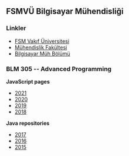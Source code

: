 ## FSMVÜ Bilgisayar Mühendisliği

### Linkler

* [FSM Vakıf Üniversitesi](https://www.fsm.edu.tr/)
* [Mühendislik  Fakültesi](https://mf.fsm.edu.tr/)
* [Bilgisayar Müh  Bölümü](https://bm.fsm.edu.tr/)

### BLM 305 -- Advanced Programming

<b>JavaScript pages</b><br>
* [2021](/2021)
* [2020](/2020)
* [2019](/2019)
* [2018](/2018)

<b>Java repositories</b><br>
* [2017](https://github.com/BLM305/2017)
* [2016](https://github.com/BLM305/2016)
* [2015](https://github.com/BLM305/2015)
